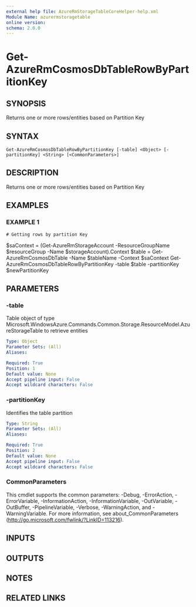 ```yaml
---
external help file: AzureRmStorageTableCoreHelper-help.xml
Module Name: azurermstoragetable
online version:
schema: 2.0.0
---
```


# Get-AzureRmCosmosDbTableRowByPartitionKey

## SYNOPSIS
Returns one or more rows/entities based on Partition Key

## SYNTAX

```
Get-AzureRmCosmosDbTableRowByPartitionKey [-table] <Object> [-partitionKey] <String> [<CommonParameters>]
```

## DESCRIPTION
Returns one or more rows/entities based on Partition Key

## EXAMPLES

### EXAMPLE 1
```
# Getting rows by partition Key
```

$saContext = (Get-AzureRmStorageAccount -ResourceGroupName $resourceGroup -Name $storageAccount).Context
$table = Get-AzureRmCosmosDbTable -Name $tableName -Context $saContext
Get-AzureRmCosmosDbTableRowByPartitionKey -table $table -partitionKey $newPartitionKey

## PARAMETERS

### -table
Table object of type Microsoft.WindowsAzure.Commands.Common.Storage.ResourceModel.AzureStorageTable to retrieve entities

```yaml
Type: Object
Parameter Sets: (All)
Aliases:

Required: True
Position: 1
Default value: None
Accept pipeline input: False
Accept wildcard characters: False
```

### -partitionKey
Identifies the table partition

```yaml
Type: String
Parameter Sets: (All)
Aliases:

Required: True
Position: 2
Default value: None
Accept pipeline input: False
Accept wildcard characters: False
```

### CommonParameters
This cmdlet supports the common parameters: -Debug, -ErrorAction, -ErrorVariable, -InformationAction, -InformationVariable, -OutVariable, -OutBuffer, -PipelineVariable, -Verbose, -WarningAction, and -WarningVariable.
For more information, see about_CommonParameters (http://go.microsoft.com/fwlink/?LinkID=113216).

## INPUTS

## OUTPUTS

## NOTES

## RELATED LINKS
